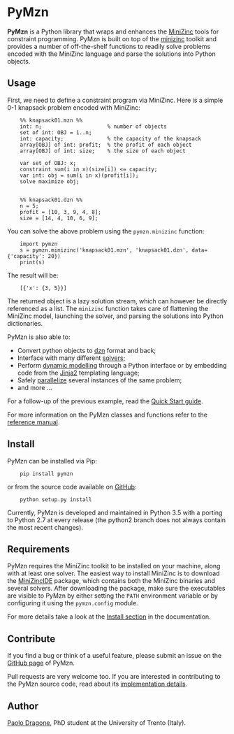 PyMzn
=====

**PyMzn** is a Python library that wraps and enhances the
[MiniZinc](http://minzinc.org>) tools for constraint programming. PyMzn is built
on top of the [minizinc](https://github.com/MiniZinc/MiniZincIDE) toolkit and
provides a number of off-the-shelf functions to readily solve problems encoded
with the MiniZinc language and parse the solutions into Python objects.

Usage
-----
First, we need to define a constraint program via MiniZinc.
Here is a simple 0-1 knapsack problem encoded with MiniZinc:

```
    %% knapsack01.mzn %%
    int: n;                     % number of objects
    set of int: OBJ = 1..n;
    int: capacity;              % the capacity of the knapsack
    array[OBJ] of int: profit;  % the profit of each object
    array[OBJ] of int: size;    % the size of each object

    var set of OBJ: x;
    constraint sum(i in x)(size[i]) <= capacity;
    var int: obj = sum(i in x)(profit[i]);
    solve maximize obj;


    %% knapsack01.dzn %%
    n = 5;
    profit = [10, 3, 9, 4, 8];
    size = [14, 4, 10, 6, 9];
```

You can solve the above problem using the `pymzn.minizinc` function:

```
    import pymzn
    s = pymzn.minizinc('knapsack01.mzn', 'knapsack01.dzn', data={'capacity': 20})
    print(s)
```

The result will be:

```
    [{'x': {3, 5}}]
```

The returned object is a lazy solution stream, which can however be directly
referenced as a list. The `minizinc` function takes care of flattening the
MiniZinc model, launching the solver, and parsing the solutions into Python
dictionaries.

PyMzn is also able to:

* Convert python objects to [dzn](http://paolodragone.com/pymzn/reference/dzn/)
  format and back;
* Interface with many different
  [solvers](http://paolodragone.com/pymzn/reference/solvers/);
* Perform [dynamic modelling](http://paolodragone.com/pymzn/reference/model/)
  through a Python interface or by embedding code from the
  [Jinja2](http://jinja.pocoo.org/) templating language;
* Safely
  [parallelize](http://paolodragone.com/pymzn/reference/serialization.html)
  several instances of the same problem;
* and more ...

For a follow-up of the previous example, read the
[Quick Start guide](http://paolodragone.com/pymzn/quick_start.html).

For more information on the PyMzn classes and functions refer to the
[reference manual](http://paolodragone.com/pymzn/reference/).


Install
-------

PyMzn can be installed via Pip:

```
    pip install pymzn
```

or from the source code available
on [GitHub](https://github.com/paolodragone/pymzn/releases/latest):

```
    python setup.py install
```

Currently, PyMzn is developed and maintained in Python 3.5 with a
porting to Python 2.7 at every release (the python2 branch does not always
contain the most recent changes).


Requirements
------------
PyMzn requires the MiniZinc toolkit to be installed on your machine, along with
at least one solver. The easiest way to install MiniZinc is to download the
[MiniZincIDE](https://github.com/MiniZinc/MiniZincIDE>) package, which
contains both the MiniZinc binaries and several solvers. After downloading the
package, make sure the executables are visible to PyMzn by either setting the
`PATH` environment variable or by configuring it using the `pymzn.config`
module.

For more details take a look at the
[Install section](http://paolodragone.com/pymzn/install.html) in the
documentation.


Contribute
----------

If you find a bug or think of a useful feature, please submit an issue on the
[GitHub page](https://github.com/paolodragone/pymzn/) of PyMzn.

Pull requests are very welcome too. If you are interested in contributing to the
PyMzn source code, read about its
[implementation details](http://paolodragone.com/pymzn/reference/internal.html).


Author
------

[Paolo Dragone](http://paolodragone.com), PhD student at the University of
Trento (Italy).
